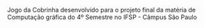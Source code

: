Jogo da Cobrinha desenvolvido para o projeto final da matéria de Computação gráfica do 4º Semestre no IFSP - Câmpus São Paulo
